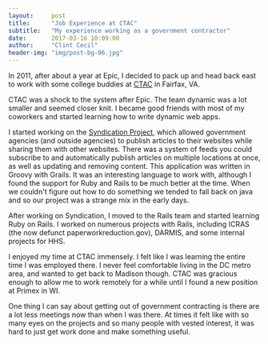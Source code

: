 ```yaml
---
layout:     post
title:      "Job Experience at CTAC"
subtitle:   "My experience working as a government contractor"
date:       2017-03-16 10:09:00
author:     "Clint Cecil"
header-img: "img/post-bg-06.jpg"
---
```


In 2011, after about a year at Epic, I decided to pack up and head back east to work with some college buddies at [CTAC](https://www.ctacorp.com/) in Fairfax, VA.

CTAC was a shock to the system after Epic. The team dynamic was a lot smaller and seemed closer knit. I became good friends with most of my coworkers and started learning how to write dynamic web apps.

I started working on the [Syndication Project](https://syndication.hhs.gov), which allowed government agencies (and outside agencies) to publish articles to their websites while sharing them with other websites. There was a system of feeds you could subscribe to and automatically publish articles on multiple locations at once, as well as updating and removing content. This application was written in Groovy with Grails. It was an interesting language to work with, although I found the support for Ruby and Rails to be much better at the time. When we couldn't figure out how to do something we tended to fall back on java and so our project was a strange mix in the early days.

After working on Syndication, I moved to the Rails team and started learning Ruby on Rails. I worked on numerous projects with Rails, including ICRAS (the now defunct paperworkreduction.gov), DARMIS, and some internal projects for HHS.

I enjoyed my time at CTAC immensely. I felt like I was learning the entire time I was employed there. I never feel comfortable living in the DC metro area, and wanted to get back to Madison though. CTAC was gracious enough to allow me to work remotely for a while until I found a new position at Primex in WI.

One thing I can say about getting out of government contracting is there are a lot less meetings now than when I was there. At times it felt like with so many eyes on the projects and so many people with vested interest, it was hard to just get work done and make something useful.
